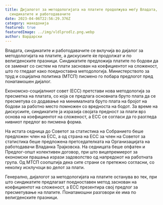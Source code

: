 ```yaml
---
title: Дијалогот за методологијата на платите продолжува меѓу Владата,
  синдикатите и работодавачите
date: 2023-04-06T22:56:29.376Z
category: македонија
featured: true
featuredImage: ../img/vldlprodlz.png.webp
author: Вардарски
---
```


Владата, синдикатите и работодавачите се вклучија во дијалог за методологијата на платите, а дискусиите ќе продолжат и по велигденските празници. Синдикатите предложија платите по бодови да се заменат со систем на плати заснован на коефициентот на сложеност, што го гледаат како поедноставна методологија. Министерството за труд и социјална политика (МТСП) писмено го побара предлогот пред понатамошен дијалог.

Економско-социјалниот совет (ЕСС) претстави нова методологија за пресметка на платата, со која се предлага основната бруто плата да се пресметува со додавање на минималната бруто плата на бројот на бодови за работно место помножен со вредноста на бодот. За време на дискусиите, синдикатите ја изразија својата предност за плати врз основа на коефициентот на сложеност, а ЕСС се согласи да го разгледа нивниот предлог во писмена форма.

На истата седница до Советот за статистика на Собранието беше предложен член на ЕСС, а од страна на ЕСС за член на Советот за статистика беше предложена претседателката на Организацијата на работодавачи Владанка Трајковска. На седницата беше опфатен и Предлог-општ колективен договор, при што вицепремиерот за економски прашања изрази задоволство од напредокот на работната група. Од МТСП соопштија дека сите страни се претежно согласни, со неколку исклучоци во делот за плати.

Генерално, дијалогот за методологијата на платите останува во тек, при што синдикатите предлагаат поедноставен метод заснован на коефициентот на сложеност, а ЕСС презентира свој предлог за пресметување на платите. Понатамошни разговори ќе има по велигденските празници.
